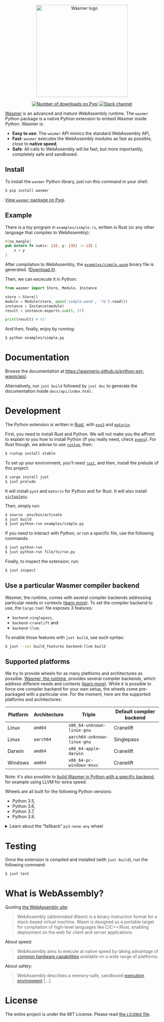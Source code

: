 <p align="center">
  <a href="https://wasmer.io" target="_blank" rel="noopener">
    <img width="300" src="https://raw.githubusercontent.com/wasmerio/wasmer/master/assets/logo.png" alt="Wasmer logo">
  </a>
</p>

<p align="center">
  <a href="https://pypi.org/project/wasmer/">
      <img src="https://pepy.tech/badge/wasmer" alt="Number of downloads on Pypi"/></a>
  <a href="https://slack.wasmer.io">
    <img src="https://img.shields.io/static/v1?label=Slack&message=join%20chat&color=brighgreen&style=flat-square" alt="Slack channel">
  </a> 
</p>

[Wasmer] is an advanced and mature WebAssembly runtime. The `wasmer`
Python package is a native Python extension to embed Wasmer inside
Python. Wasmer is:

  * **Easy to use**: The `wasmer` API mimics the standard WebAssembly API,
  * **Fast**: `wasmer` executes the WebAssembly modules as fast as
    possible, close to **native speed**,
  * **Safe**: All calls to WebAssembly will be fast, but more
    importantly, completely safe and sandboxed.

[Wasmer]: https://github.com/wasmerio/wasmer

## Install

To install the `wasmer` Python library, just run this command in your
shell:

```sh
$ pip install wasmer
```

[View `wasmer` package on Pypi](https://pypi.org/project/wasmer/).

## Example

There is a toy program in `examples/simple.rs`, written in Rust (or
any other language that compiles to WebAssembly):

```rust
#[no_mangle]
pub extern fn sum(x: i32, y: i32) -> i32 {
    x + y
}
```

After compilation to WebAssembly, the
[`examples/simple.wasm`](https://github.com/wasmerio/python-ext-wasm/blob/master/examples/simple.wasm)
binary file is generated. ([Download
it](https://github.com/wasmerio/python-ext-wasm/raw/master/examples/simple.wasm)).

Then, we can excecute it in Python:

```python
from wasmer import Store, Module, Instance

store = Store()
module = Module(store, open('simple.wasm', 'rb').read())
instance = Instance(module)
result = instance.exports.sum(5, 37)

print(result) # 42!
```

And then, finally, enjoy by running:

```sh
$ python examples/simple.py
```

# Documentation

Browse the documentation at
https://wasmerio.github.io/python-ext-wasm/api/.

Alternatively, run `just build` followed by `just doc` to generate the
documentation inside `docs/api/index.html`.

# Development

The Python extension is written in [Rust], with [`pyo3`] and
[`maturin`].

First, you need to install Rust and Python. We will not make you the
affront to explain to you how to install Python (if you really need,
check [`pyenv`](https://github.com/pyenv/pyenv/)). For Rust though, we
advise to use [`rustup`](https://rustup.rs/), then:

```sh
$ rustup install stable
```

To set up your environment, you'll need [`just`], and then, install
the prelude of this project:

```sh
$ cargo install just
$ just prelude
```

It will install `pyo3` and `maturin` for Python and for Rust. It will
also install [`virtualenv`].

Then, simply run:

```sh
$ source .env/bin/activate
$ just build
$ just python-run examples/simple.py
```

If you need to interact with Python, or run a specific file, use the
following commands:

```sh
$ just python-run
$ just python-run file/to/run.py
```

Finally, to inspect the extension; run:

```sh
$ just inspect
```


## Use a particular Wasmer compiler backend

Wasmer, the runtime, comes with several compiler backends addressing
particular needs or contexts ([learn more][compiler-backends]). To set
the compiler backend to use, the `Cargo.toml` file exposes 3 features:

* `backend-singlepass`,
* `backend-cranelift` and
* `backend-llvm`.

To enable those features with `just build`, use such syntax:

```sh
$ just --set build_features backend-llvm build
```

## Supported platforms

We try to provide wheels for as many platforms and architectures as
possible. [Wasmer, the runtime](https://github.com/wasmerio/wasmer),
provides several compiler backends, which address different needs and
contexts ([learn more][compiler-backends]). While it is possible to
force one compiler backend for your own setup, the wheels come
pre-packaged with a particular one. For the moment, here are the
supported platforms and architectures:

| Platform | Architecture | Triple | Default compiler backend |
|-|-|-|-|
| Linux | `amd64` | `x86_64-unknown-linux-gnu` | Cranelift |
| Linux | `aarch64` | `aarch64-unknown-linux-gnu` | Singlepass |
| Darwin | `amd64` | `x86_64-apple-darwin` | Cranelift |
| Windows | `amd64` | `x86_64-pc-windows-msvc` | Cranelift |

Note: it's also possible to [build Wasmer in Python with a specific
backend](#use-a-particular-wasmer-compiler-backend), for example using
LLVM for extra speed.

Wheels are all built for the following Python versions:

* Python 3.5,
* Python 3.6,
* Python 3.7,
* Python 3.8.

<details>
<summary>Learn about the “fallback” <code>py3-none-any</code> wheel</summary>

### `py3-none-any.whl`

A special `wasmer-$(version)-py3-none-any` wheel is built as a
fallback. The `wasmer` libray will be installable, but it will raise
an `ImportError` exception saying that “Wasmer is not available on
this system”.

This wheel will be installed if none matches before (learn more by
reading the [PEP 425, Compatibility Tags for Built
Distributions](https://www.python.org/dev/peps/pep-0425/)).

</details>


# Testing

Once the extension is compiled and installed (with `just build`), run
the following command:

```sh
$ just test
```

# What is WebAssembly?

Quoting [the WebAssembly site](https://webassembly.org/):

> WebAssembly (abbreviated Wasm) is a binary instruction format for a
> stack-based virtual machine. Wasm is designed as a portable target
> for compilation of high-level languages like C/C++/Rust, enabling
> deployment on the web for client and server applications.

About speed:

> WebAssembly aims to execute at native speed by taking advantage of
> [common hardware
> capabilities](https://webassembly.org/docs/portability/#assumptions-for-efficient-execution)
> available on a wide range of platforms.

About safety:

> WebAssembly describes a memory-safe, sandboxed [execution
> environment](https://webassembly.org/docs/semantics/#linear-memory) […].

# License

The entire project is under the MIT License. Please read [the
`LICENSE` file][license].


[Pypi]: https://pypi.org/
[`rust-cpython`]: https://github.com/dgrunwald/rust-cpython
[`pyo3`]: https://github.com/PyO3/pyo3
[`maturin`]: https://github.com/PyO3/maturin
[`virtualenv`]: https://virtualenv.pypa.io/
[`just`]: https://github.com/casey/just/
[license]: https://github.com/wasmerio/wasmer/blob/master/LICENSE
[Rust]: https://www.rust-lang.org/
[compiler-backends]: https://medium.com/wasmer/a-webassembly-compiler-tale-9ef37aa3b537
